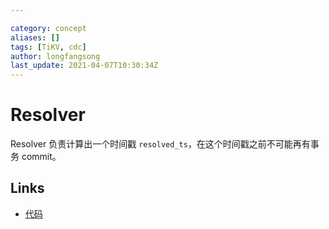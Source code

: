 ```yaml
---

category: concept
aliases: []
tags: [TiKV, cdc]
author: longfangsong
last_update: 2021-04-07T10:30:34Z
---
```


# Resolver

Resolver 负责计算出一个时间戳 `resolved_ts`，在这个时间戳之前不可能再有事务 commit。

## Links

- [代码](https://github.com/tikv/tikv/blob/286b519eae461928c9f637952521d76aac263622/components/resolved_ts/src/resolver.rs#L9)
